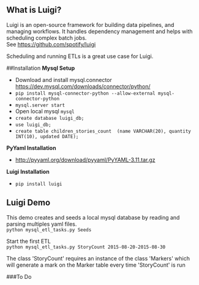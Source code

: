 ## What is Luigi?  
Luigi is an open-source framework for building data pipelines, and managing workflows. It handles dependency management and helps with scheduling complex batch jobs.  
See https://github.com/spotify/luigi

Scheduling and running ETLs is a great use case for Luigi. 

##Installation 
**Mysql Setup**  
 * Download and install mysql.connector https://dev.mysql.com/downloads/connector/python/  
 * `pip install mysql-connector-python --allow-external mysql-connector-python`  
 * `mysql.server start`  
 *  Open local mysql `mysql `
 * `create database luigi_db;`
 * `use luigi_db;`
 * `create table children_stories_count  (name VARCHAR(20), quantity INT(10), updated DATE);`

**PyYaml Installation**
  * http://pyyaml.org/download/pyyaml/PyYAML-3.11.tar.gz  

**Luigi Installation**  
  * `pip install luigi`
  
## Luigi Demo
This demo creates and seeds a local mysql database by reading and parsing multiples yaml files.   
`python mysql_etl_tasks.py Seeds`  

Start the first ETL  
`python mysql_etl_tasks.py StoryCount 2015-08-20-2015-08-30`  

The class 'StoryCount' requires an instance of the class 'Markers' which will generate a mark on the Marker table every time 'StoryCount' is run

###To Do
